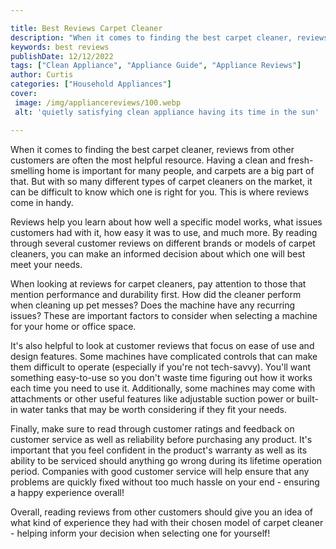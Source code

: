 ```yaml
---

title: Best Reviews Carpet Cleaner
description: "When it comes to finding the best carpet cleaner, reviews from other customers are often the most helpful resource. Having a clean...get more info"
keywords: best reviews
publishDate: 12/12/2022
tags: ["Clean Appliance", "Appliance Guide", "Appliance Reviews"]
author: Curtis
categories: ["Household Appliances"]
cover: 
 image: /img/appliancereviews/100.webp
 alt: 'quietly satisfying clean appliance having its time in the sun'

---
```


When it comes to finding the best carpet cleaner, reviews from other customers are often the most helpful resource. Having a clean and fresh-smelling home is important for many people, and carpets are a big part of that. But with so many different types of carpet cleaners on the market, it can be difficult to know which one is right for you. This is where reviews come in handy.

Reviews help you learn about how well a specific model works, what issues customers had with it, how easy it was to use, and much more. By reading through several customer reviews on different brands or models of carpet cleaners, you can make an informed decision about which one will best meet your needs. 

When looking at reviews for carpet cleaners, pay attention to those that mention performance and durability first. How did the cleaner perform when cleaning up pet messes? Does the machine have any recurring issues? These are important factors to consider when selecting a machine for your home or office space. 

It's also helpful to look at customer reviews that focus on ease of use and design features. Some machines have complicated controls that can make them difficult to operate (especially if you're not tech-savvy). You'll want something easy-to-use so you don't waste time figuring out how it works each time you need to use it. Additionally, some machines may come with attachments or other useful features like adjustable suction power or built-in water tanks that may be worth considering if they fit your needs. 

Finally, make sure to read through customer ratings and feedback on customer service as well as reliability before purchasing any product. It's important that you feel confident in the product's warranty as well as its ability to be serviced should anything go wrong during its lifetime operation period. Companies with good customer service will help ensure that any problems are quickly fixed without too much hassle on your end - ensuring a happy experience overall! 

Overall, reading reviews from other customers should give you an idea of what kind of experience they had with their chosen model of carpet cleaner - helping inform your decision when selecting one for yourself!
